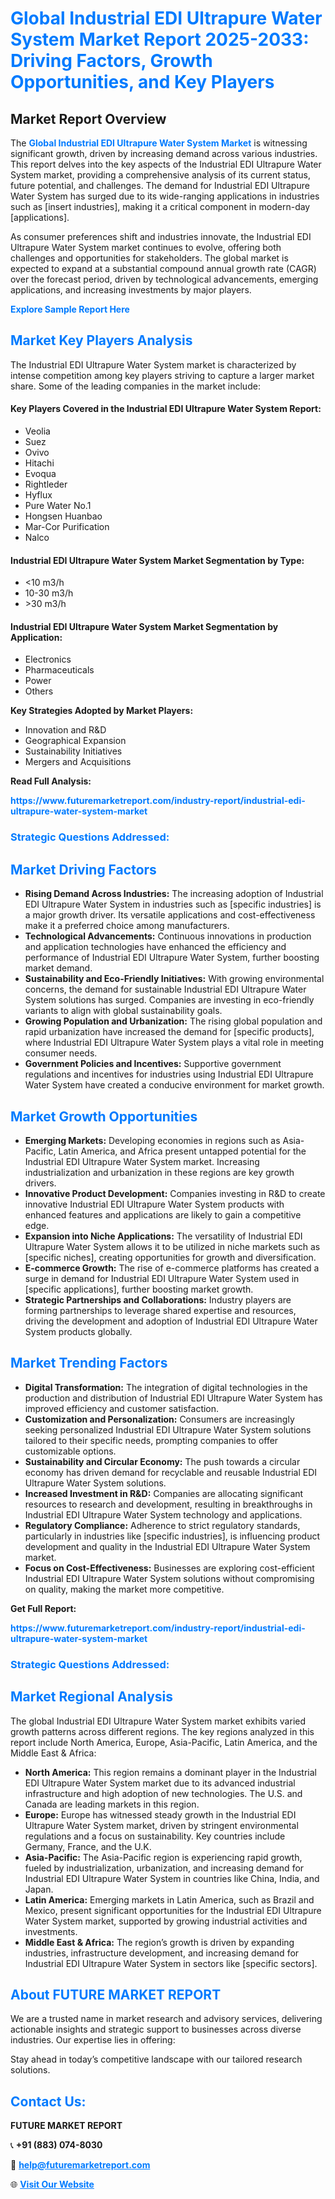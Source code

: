 <h1 style="color: #007BFF;">Global Industrial EDI Ultrapure Water System Market Report 2025-2033: Driving Factors, Growth Opportunities, and Key Players</h1>

<section id="overview">
<h2>Market Report Overview</h2>
<p>The <a href="https://www.futuremarketreport.com/industry-report/industrial-edi-ultrapure-water-system-market" style="color: #007BFF; text-decoration: none;"><strong>Global Industrial EDI Ultrapure Water System Market</strong></a> is witnessing significant growth, driven by increasing demand across various industries. This report delves into the key aspects of the Industrial EDI Ultrapure Water System market, providing a comprehensive analysis of its current status, future potential, and challenges. The demand for Industrial EDI Ultrapure Water System has surged due to its wide-ranging applications in industries such as [insert industries], making it a critical component in modern-day [applications].</p>
<p>As consumer preferences shift and industries innovate, the Industrial EDI Ultrapure Water System market continues to evolve, offering both challenges and opportunities for stakeholders. The global market is expected to expand at a substantial compound annual growth rate (CAGR) over the forecast period, driven by technological advancements, emerging applications, and increasing investments by major players.</p>
</section>

<section id="overview">
<p><a href="https://www.futuremarketreport.com/request-sample/reportId=28389" style="color: #007BFF; text-decoration: none;"><strong>Explore Sample Report Here</strong></a></p>
</section>

<section id="key-players">
<h2 style="color: #007BFF;">Market Key Players Analysis</h2>
<p>The Industrial EDI Ultrapure Water System market is characterized by intense competition among key players striving to capture a larger market share. Some of the leading companies in the market include:</p>
<h4>Key Players Covered in the Industrial EDI Ultrapure Water System Report:</h4>
<ul><li>Veolia</li><li>Suez</li><li>Ovivo</li><li>Hitachi</li><li>Evoqua</li><li>Rightleder</li><li>Hyflux</li><li>Pure Water No.1</li><li>Hongsen Huanbao</li><li>Mar-Cor Purification</li><li>Nalco</li></ul>
<h4>Industrial EDI Ultrapure Water System Market Segmentation by Type:</h4>
<ul><li>&lt;10 m3/h</li><li>10-30 m3/h</li><li>&gt;30 m3/h</li></ul>

<h4>Industrial EDI Ultrapure Water System Market Segmentation by Application:</h4>
<ul><li>Electronics</li><li>Pharmaceuticals</li><li>Power</li><li>Others</li></ul>
<p><strong>Key Strategies Adopted by Market Players:</strong></p>
<ul>
<li>Innovation and R&D</li>
<li>Geographical Expansion</li>
<li>Sustainability Initiatives</li>
<li>Mergers and Acquisitions</li>
</ul>
</section>

<section>
<p><strong>Read Full Analysis: </strong></p><a href="https://www.futuremarketreport.com/industry-report/industrial-edi-ultrapure-water-system-market" style="color: #007BFF; text-decoration: none;"><strong>https://www.futuremarketreport.com/industry-report/industrial-edi-ultrapure-water-system-market</strong></a>
<h3 style="color: #007BFF;">Strategic Questions Addressed:</h3>
</section>

<section id="driving-factors">
<h2 style="color: #007BFF;">Market Driving Factors</h2>
<ul>
<li><strong>Rising Demand Across Industries:</strong> The increasing adoption of Industrial EDI Ultrapure Water System in industries such as [specific industries] is a major growth driver. Its versatile applications and cost-effectiveness make it a preferred choice among manufacturers.</li>
<li><strong>Technological Advancements:</strong> Continuous innovations in production and application technologies have enhanced the efficiency and performance of Industrial EDI Ultrapure Water System, further boosting market demand.</li>
<li><strong>Sustainability and Eco-Friendly Initiatives:</strong> With growing environmental concerns, the demand for sustainable Industrial EDI Ultrapure Water System solutions has surged. Companies are investing in eco-friendly variants to align with global sustainability goals.</li>
<li><strong>Growing Population and Urbanization:</strong> The rising global population and rapid urbanization have increased the demand for [specific products], where Industrial EDI Ultrapure Water System plays a vital role in meeting consumer needs.</li>
<li><strong>Government Policies and Incentives:</strong> Supportive government regulations and incentives for industries using Industrial EDI Ultrapure Water System have created a conducive environment for market growth.</li>
</ul>
</section>

<section id="growth-opportunities">
<h2 style="color: #007BFF;">Market Growth Opportunities</h2>
<ul>
<li><strong>Emerging Markets:</strong> Developing economies in regions such as Asia-Pacific, Latin America, and Africa present untapped potential for the Industrial EDI Ultrapure Water System market. Increasing industrialization and urbanization in these regions are key growth drivers.</li>
<li><strong>Innovative Product Development:</strong> Companies investing in R&D to create innovative Industrial EDI Ultrapure Water System products with enhanced features and applications are likely to gain a competitive edge.</li>
<li><strong>Expansion into Niche Applications:</strong> The versatility of Industrial EDI Ultrapure Water System allows it to be utilized in niche markets such as [specific niches], creating opportunities for growth and diversification.</li>
<li><strong>E-commerce Growth:</strong> The rise of e-commerce platforms has created a surge in demand for Industrial EDI Ultrapure Water System used in [specific applications], further boosting market growth.</li>
<li><strong>Strategic Partnerships and Collaborations:</strong> Industry players are forming partnerships to leverage shared expertise and resources, driving the development and adoption of Industrial EDI Ultrapure Water System products globally.</li>
</ul>
</section>

<section id="trending-factors">
<h2 style="color: #007BFF;">Market Trending Factors</h2>
<ul>
<li><strong>Digital Transformation:</strong> The integration of digital technologies in the production and distribution of Industrial EDI Ultrapure Water System has improved efficiency and customer satisfaction.</li>
<li><strong>Customization and Personalization:</strong> Consumers are increasingly seeking personalized Industrial EDI Ultrapure Water System solutions tailored to their specific needs, prompting companies to offer customizable options.</li>
<li><strong>Sustainability and Circular Economy:</strong> The push towards a circular economy has driven demand for recyclable and reusable Industrial EDI Ultrapure Water System solutions.</li>
<li><strong>Increased Investment in R&D:</strong> Companies are allocating significant resources to research and development, resulting in breakthroughs in Industrial EDI Ultrapure Water System technology and applications.</li>
<li><strong>Regulatory Compliance:</strong> Adherence to strict regulatory standards, particularly in industries like [specific industries], is influencing product development and quality in the Industrial EDI Ultrapure Water System market.</li>
<li><strong>Focus on Cost-Effectiveness:</strong> Businesses are exploring cost-efficient Industrial EDI Ultrapure Water System solutions without compromising on quality, making the market more competitive.</li>
</ul>
</section>

<section>
<p><strong>Get Full Report: </strong></p><a href="https://www.futuremarketreport.com/industry-report/industrial-edi-ultrapure-water-system-market" style="color: #007BFF; text-decoration: none;"><strong>https://www.futuremarketreport.com/industry-report/industrial-edi-ultrapure-water-system-market</strong></a>
<h3 style="color: #007BFF;">Strategic Questions Addressed:</h3>
</section>


<section id="regional-analysis">
<h2 style="color: #007BFF;">Market Regional Analysis</h2>
<p>The global Industrial EDI Ultrapure Water System market exhibits varied growth patterns across different regions. The key regions analyzed in this report include North America, Europe, Asia-Pacific, Latin America, and the Middle East & Africa:</p>
<ul>
<li><strong>North America:</strong> This region remains a dominant player in the Industrial EDI Ultrapure Water System market due to its advanced industrial infrastructure and high adoption of new technologies. The U.S. and Canada are leading markets in this region.</li>
<li><strong>Europe:</strong> Europe has witnessed steady growth in the Industrial EDI Ultrapure Water System market, driven by stringent environmental regulations and a focus on sustainability. Key countries include Germany, France, and the U.K.</li>
<li><strong>Asia-Pacific:</strong> The Asia-Pacific region is experiencing rapid growth, fueled by industrialization, urbanization, and increasing demand for Industrial EDI Ultrapure Water System in countries like China, India, and Japan.</li>
<li><strong>Latin America:</strong> Emerging markets in Latin America, such as Brazil and Mexico, present significant opportunities for the Industrial EDI Ultrapure Water System market, supported by growing industrial activities and investments.</li>
<li><strong>Middle East & Africa:</strong> The region’s growth is driven by expanding industries, infrastructure development, and increasing demand for Industrial EDI Ultrapure Water System in sectors like [specific sectors].</li>
</ul>
</section>

<footer>
<h2 style="color: #007BFF;">About FUTURE MARKET REPORT</h2>
<p>We are a trusted name in market research and advisory services, delivering actionable insights and strategic support to businesses across diverse industries. Our expertise lies in offering:</p>

<p>Stay ahead in today’s competitive landscape with our tailored research solutions.</p>

<h2 style="color: #007BFF;">Contact Us:</h2>
<p><strong>FUTURE MARKET REPORT</strong></p>
<p>📞 <strong>+91 (883) 074-8030</strong></p>
<p>📧 <strong><a href="mailto:help@futuremarketreport.com" style="color: #007BFF;">help@futuremarketreport.com</a></strong></p>
<p>🌐 <strong><a href="https://www.futuremarketreport.com/" style="color: #007BFF;">Visit Our Website</a></strong></p>
</footer>
